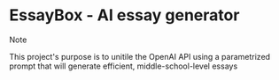 # EssayBox - AI essay generator
> [!NOTE]
> This project's purpose is to unitile the OpenAI API using a parametrized prompt that will generate efficient, middle-school-level essays
